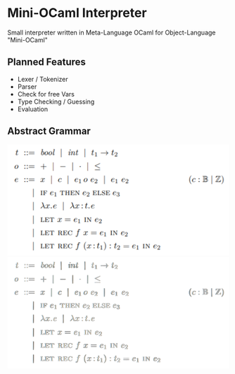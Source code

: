 # Mini-OCaml Interpreter
Small interpreter written in Meta-Language OCaml for Object-Language "Mini-OCaml"

## Planned Features
- Lexer / Tokenizer
- Parser
- Check for free Vars
- Type Checking / Guessing
- Evaluation

## Abstract Grammar
![grammar-light-mode](https://raw.githubusercontent.com/david-prv/mini-ocaml/main/grammar/grammar.png#gh-light-mode-only)
![grammar-dark-mode](https://raw.githubusercontent.com/david-prv/mini-ocaml/main/grammar/grammar-dark-transparent.png#gh-dark-mode-only)
